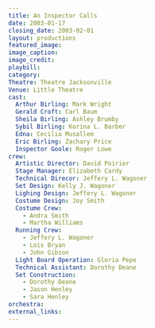 ```yaml
---
title: An Inspector Calls
date: 2003-01-17
closing_date: 2003-02-01
layout: productions
featured_image: 
image_caption:
image_credit:
playbill: 
category: 
Theatre: Theatre Jacksonville
Venue: Little Theatre
cast:
  Arthur Birling: Mark Wright
  Gerald Croft: Carl Baum
  Sheila Birling: Ashley Brumby
  Sybil Birling: Korina L. Barber
  Edna: Cecilia Musallem
  Eric Birling: Zachary Price
  Inspector Goole: Roger Lowe
crew:
  Artistic Director: David Poirier
  Stage Manager: Elizabeth Cardy
  Technical Direcor: Jeffery L. Wagoner
  Set Design: Kelly J. Wagoner
  Lighing Design: Jeffery L. Wagoner
  Costume Design: Joy Smith
  Costume Crew:
    - Andra Smith
    - Martha Williams
  Running Crew: 
    - Jeffery L. Wagoner
    - Lois Bryan
    - John Gibson
  Light Board Operation: Gloria Pepe
  Technical Assistant: Dorothy Deane
  Set Construction:
    - Dorothy Deane
    - Jason Henley
    - Sara Henley
orchestra:
external_links:
---
```

